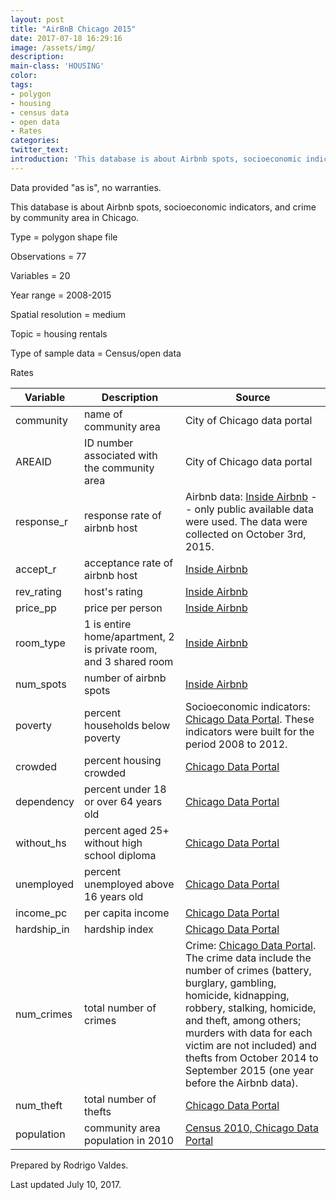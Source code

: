 ```yaml
---
layout: post
title: "AirBnB Chicago 2015"
date: 2017-07-18 16:29:16
image: /assets/img/
description:
main-class: 'HOUSING'
color:
tags:
- polygon
- housing
- census data
- open data
- Rates
categories:
twitter_text:
introduction: 'This database is about Airbnb spots, socioeconomic indicators, and crime by community area in Chicago.'
---
```


Data provided "as is", no warranties.

 This database is about Airbnb spots, socioeconomic indicators, and
crime by community area in Chicago.

 Type = polygon shape file

 Observations = 77

 Variables = 20

 Year range = 2008-2015

 Spatial resolution = medium

 Topic = housing rentals

 Type of sample data = Census/open data

 Rates


|Variable|Description|Source|
|---|---|---|
|community|name of community area|City of Chicago data portal
|AREAID|ID number associated with the community area|City of Chicago data portal
|response\_r|response rate of airbnb host|Airbnb data: [Inside Airbnb](http://insideairbnb.com/get-the-data.html) -- only public available data were used.  The data were collected on October 3rd, 2015.
|accept\_r|acceptance rate of airbnb host|[Inside Airbnb](http://insideairbnb.com/get-the-data.html)|
|rev\_rating|host's rating|[Inside Airbnb](http://insideairbnb.com/get-the-data.html)|
|price\_pp|price per person|[Inside Airbnb](http://insideairbnb.com/get-the-data.html)|
|room\_type|1 is entire home/apartment, 2 is private room, and 3 shared room|[Inside Airbnb](http://insideairbnb.com/get-the-data.html)|
|num\_spots|number of airbnb spots|[Inside Airbnb](http://insideairbnb.com/get-the-data.html)|
|poverty|percent households below poverty|Socioeconomic indicators: [Chicago Data Portal](https://data.cityofchicago.org/Health-Human-Services/Census-Data-Selected-socioeconomic-indicators-in-C/kn9c-c2s2). These indicators were built for the period 2008 to 2012.|
|crowded|percent housing crowded|[Chicago Data Portal](https://data.cityofchicago.org/Health-Human-Services/Census-Data-Selected-socioeconomic-indicators-in-C/kn9c-c2s2)
|dependency|percent under 18 or over 64 years old|[Chicago Data Portal](https://data.cityofchicago.org/Health-Human-Services/Census-Data-Selected-socioeconomic-indicators-in-C/kn9c-c2s2)
|without\_hs|percent aged 25+ without high school diploma|[Chicago Data Portal](https://data.cityofchicago.org/Health-Human-Services/Census-Data-Selected-socioeconomic-indicators-in-C/kn9c-c2s2)
|unemployed|percent unemployed above 16 years old|[Chicago Data Portal](https://data.cityofchicago.org/Health-Human-Services/Census-Data-Selected-socioeconomic-indicators-in-C/kn9c-c2s2)
|income\_pc|per capita income|[Chicago Data Portal](https://data.cityofchicago.org/Health-Human-Services/Census-Data-Selected-socioeconomic-indicators-in-C/kn9c-c2s2)
|hardship\_in|hardship index|[Chicago Data Portal](https://data.cityofchicago.org/Health-Human-Services/Census-Data-Selected-socioeconomic-indicators-in-C/kn9c-c2s2)
|num\_crimes|total number of crimes|Crime: [Chicago Data Portal](https://data.cityofchicago.org/view/5cd6-ry5g). The crime data include the number of crimes (battery, burglary, gambling, homicide, kidnapping, robbery, stalking, homicide, and theft, among others; murders with data for each victim are not included) and thefts from October 2014 to September 2015 (one year before the Airbnb data).
|num\_theft|total number of thefts|[Chicago Data Portal](https://data.cityofchicago.org/view/5cd6-ry5g)
|population|community area population in 2010|[Census 2010, Chicago Data Portal](https://www.cityofchicago.org/content/dam/city/depts/zlup/Zoning_Main_Page/Publications/Census_2010_Community_Area_Profiles/Census_2010_and_2000_CA_Populations.pdf)|

Prepared by Rodrigo Valdes.

Last updated July 10, 2017.
